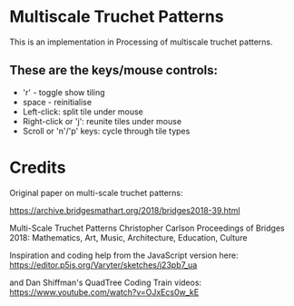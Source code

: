 # Multiscale Truchet Patterns

This is an implementation in Processing of multiscale truchet patterns.

## These are the keys/mouse controls:

 - 'r' - toggle show tiling
 - space - reinitialise
 - Left-click: split tile under mouse
 - Right-click or 'j': reunite tiles under mouse
 - Scroll or 'n'/'p' keys: cycle through tile types

# Credits

Original paper on multi-scale truchet patterns:

   https://archive.bridgesmathart.org/2018/bridges2018-39.html

   Multi-Scale Truchet Patterns
   Christopher Carlson
   Proceedings of Bridges 2018: Mathematics, Art, Music, Architecture, Education, Culture

   Inspiration and coding help from the JavaScript version here:
      https://editor.p5js.org/Varyter/sketches/j23pb7_ua

   and Dan Shiffman's QuadTree Coding Train videos:
      https://www.youtube.com/watch?v=OJxEcs0w_kE
